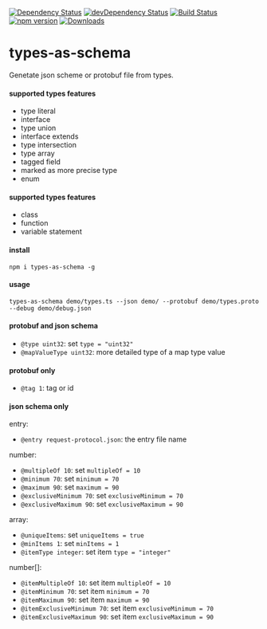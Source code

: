 [![Dependency Status](https://david-dm.org/plantain-00/types-as-schema.svg)](https://david-dm.org/plantain-00/types-as-schema)
[![devDependency Status](https://david-dm.org/plantain-00/types-as-schema/dev-status.svg)](https://david-dm.org/plantain-00/types-as-schema#info=devDependencies)
[![Build Status](https://travis-ci.org/plantain-00/types-as-schema.svg?branch=master)](https://travis-ci.org/plantain-00/types-as-schema)
[![npm version](https://badge.fury.io/js/types-as-schema.svg)](https://badge.fury.io/js/types-as-schema)
[![Downloads](https://img.shields.io/npm/dm/types-as-schema.svg)](https://www.npmjs.com/package/types-as-schema)

# types-as-schema
Genetate json scheme or protobuf file from types.

#### supported types features

+ type literal
+ interface
+ type union
+ interface extends
+ type intersection
+ type array
+ tagged field
+ marked as more precise type
+ enum

#### supported types features

+ class
+ function
+ variable statement

#### install

`npm i types-as-schema -g`

#### usage

`types-as-schema demo/types.ts --json demo/ --protobuf demo/types.proto --debug demo/debug.json`

#### protobuf and json schema

+ `@type uint32`: set `type = "uint32"`
+ `@mapValueType uint32`: more detailed type of a map type value

#### protobuf only

+ `@tag 1`: tag or id

#### json schema only

entry:

+ `@entry request-protocol.json`: the entry file name

number:

+ `@multipleOf 10`: set `multipleOf = 10`
+ `@minimum 70`: set `minimum = 70`
+ `@maximum 90`: set `maximum = 90`
+ `@exclusiveMinimum 70`: set `exclusiveMinimum = 70`
+ `@exclusiveMaximum 90`: set `exclusiveMaximum = 90`

array:

+ `@uniqueItems`: set `uniqueItems = true`
+ `@minItems 1`: set `minItems = 1`
+ `@itemType integer`: set item `type = "integer"`

number[]:

+ `@itemMultipleOf 10`: set item `multipleOf = 10`
+ `@itemMinimum 70`: set item `minimum = 70`
+ `@itemMaximum 90`: set item `maximum = 90`
+ `@itemExclusiveMinimum 70`: set item `exclusiveMinimum = 70`
+ `@itemExclusiveMaximum 90`: set item `exclusiveMaximum = 90`
